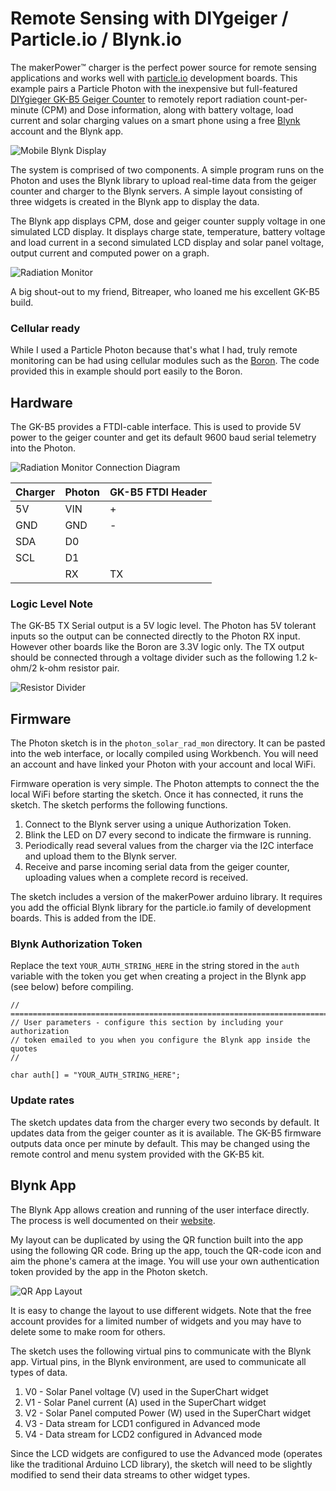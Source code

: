 # Remote Sensing with DIYgeiger / Particle.io / Blynk.io
The makerPower™ charger is the perfect power source for remote sensing applications and works well with [particle.io](https://www.particle.io/) development boards.  This example pairs a Particle Photon with the inexpensive but full-featured [DIYgieger GK-B5 Geiger Counter](https://sites.google.com/site/diygeigercounter/home/software-features) to remotely report radiation count-per-minute (CPM) and Dose information, along with battery voltage, load current and solar charging values on a smart phone using a free [Blynk](https://blynk.io/) account and the Blynk app.

![Mobile Blynk Display](pictures/blynk_app.png)

The system is comprised of two components.  A simple program runs on the Photon and uses the Blynk library to upload real-time data from the geiger counter and charger to the Blynk servers.  A simple layout consisting of three widgets is created in the Blynk app to display the data.

The Blynk app displays CPM, dose and geiger counter supply voltage in one simulated LCD display.  It displays charge state, temperature, battery voltage and load current in a second simulated LCD display and solar panel voltage, output current and computed power on a graph.

![Radiation Monitor](pictures/radmonitor_hardware.png)

A big shout-out to my friend, Bitreaper, who loaned me his excellent GK-B5 build.

### Cellular ready
While I used a Particle Photon because that's what I had, truly remote monitoring can be had using cellular modules such as the [Boron](https://docs.particle.io/datasheets/cellular/boron-datasheet/).  The code provided this in example should port easily to the Boron.

## Hardware
The GK-B5 provides a FTDI-cable interface.  This is used to provide 5V power to the geiger counter and get its default 9600 baud serial telemetry into the Photon.

![Radiation Monitor Connection Diagram](pictures/radmonitor_connection_diagram.png) 

| Charger | Photon | GK-B5 FTDI Header |
|---------|--------|-------------------|
|    5V   |   VIN  |         +         |
|   GND   |   GND  |         -         |
|   SDA   |    D0  |                   |
|   SCL   |    D1  |                   |
|         |    RX  |        TX         |

### Logic Level Note
The GK-B5 TX Serial output is a 5V logic level.  The Photon has 5V tolerant inputs so the output can be connected directly to the Photon RX input.  However other boards like the Boron are 3.3V logic only.  The TX output should be connected through a voltage divider such as the following 1.2 k-ohm/2 k-ohm resistor pair.

![Resistor Divider](pictures/resistor_divider.png)

## Firmware
The Photon sketch is in the ```photon_solar_rad_mon``` directory.  It can be pasted into the web interface, or locally compiled using Workbench.  You will need an account and have linked your Photon with your account and local WiFi.

Firmware operation is very simple.  The Photon attempts to connect the the local WiFi before starting the sketch.  Once it has connected, it runs the sketch.  The sketch performs the following functions.

1. Connect to the Blynk server using a unique Authorization Token.
2. Blink the LED on D7 every second to indicate the firmware is running.
3. Periodically read several values from the charger via the I2C interface and upload them to the Blynk server.
4. Receive and parse incoming serial data from the geiger counter, uploading values when a complete record is received.

The sketch includes a version of the makerPower arduino library.  It requires you add the official Blynk library for the particle.io family of development boards.  This is added from the IDE.

### Blynk Authorization Token
Replace the text ```YOUR_AUTH_STRING_HERE``` in the string stored in the ```auth``` variable with the token you get when creating a project in the Blynk app (see below) before compiling.

	// ========================================================================
	// User parameters - configure this section by including your authorization
	// token emailed to you when you configure the Blynk app inside the quotes
	//

	char auth[] = "YOUR_AUTH_STRING_HERE";

### Update rates
The sketch updates data from the charger every two seconds by default.  It updates data from the geiger counter as it is available.  The GK-B5 firmware outputs data once per minute by default.  This may be changed using the remote control and menu system provided with the GK-B5 kit.


## Blynk App
The Blynk App allows creation and running of the user interface directly.  The process is well documented on their [website](https://blynk.io/en/getting-started).

My layout can be duplicated by using the QR function built into the app using the following QR code.  Bring up the app, touch the QR-code icon and aim the phone's camera at the image.  You will use your own authentication token provided by the app in the Photon sketch.

![QR App Layout](pictures/blynk_qr_code.png)

It is easy to change the layout to use different widgets.  Note that the free account provides for a limited number of widgets and you may have to delete some to make room for others.

The sketch uses the following virtual pins to communicate with the Blynk app.  Virtual pins, in the Blynk environment, are used to communicate all types of data.

1. V0 - Solar Panel voltage (V) used in the SuperChart widget
2. V1 - Solar Panel current (A) used in the SuperChart widget
3. V2 - Solar Panel computed Power (W) used in the SuperChart widget
4. V3 - Data stream for LCD1 configured in Advanced mode
5. V4 - Data stream for LCD2 configured in Advanced mode

Since the LCD widgets are configured to use the Advanced mode (operates like the traditional Arduino LCD library), the sketch will need to be slightly modified to send their data streams to other widget types.
